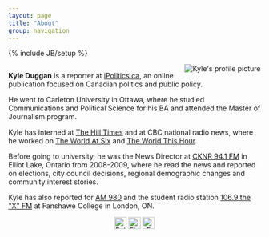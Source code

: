 ```yaml
---
layout: page
title: "About"
group: navigation
---
```

{% include JB/setup %}
<body>
<div class="container-fluid">
<div class="row-fluid">
<div class="col-md-9">
<div class="media">
  <a class="pull-left" href="#">
    <img class="media-object" data-src="holder.js/64x64">
<img style="float: right" class="img-responsive" alt="Kyle's profile picture" src="https://kyleaduggan.files.wordpress.com/2013/09/02.jpg?w=247&h=300" style="PADDING-RIGHT: 10px">
  </a>
  <p><b>Kyle Duggan</b> is a reporter at <a href="ipolitics.ca">iPolitics.ca</a>, an online publication focused on Canadian politics and public policy.</p>

  <p>He went to Carleton University in Ottawa, where he studied Communications and Political Science for his BA and attended the Master of Journalism program.</p>

  <p>Kyle has interned at <a href="www.hilltimes.com/">The Hill Times</a> and at CBC national radio news, where he worked on <a href="www.cbc.ca/w6/">The World At Six</a> and <a href="www.cbc.ca/theworldthishour/">The World This Hour</a>.</p>

  <p> Before going to university, he was the News Director at <a href="http://moosefm.com/cknr/news/">CKNR 94.1 FM</a> in Elliot Lake, Ontario from 2008-2009, where he read the news and reported on elections, city council decisions, regional demographic changes and community interest stories.</p>
  <p> Kyle has also reported for <a href="http://www.am980.ca/">AM 980</a> and the student radio station <a href="http://www.1069thex.com/">106.9 the "X" FM</a> at Fanshawe College in London, ON.</p>
<div class="btn-group" align="center"><a href="https://twitter.com/Kyle_Duggan"><img src="https://dl.dropboxusercontent.com/u/50108349/Blag/twitter-sociocon.png" alt="Follow Kyle on Twitter" width="24" /></a> <a href="http://ca.linkedin.com/pub/kyle-duggan/34/597/a8a"><img src="https://dl.dropboxusercontent.com/u/50108349/Blag/linkedin-sociocon.png" alt="Find Kyle on LinkedIn" width="24" /></a> <a href="mailto:kyle.duggan@hotmail.ca?Subject=Hello%20Kyle" target="_top"><img src="https://dl.dropboxusercontent.com/u/50108349/Blag/email-sociocon2.png" alt="Email Kyle" width="24" /></a></div>
 <div style="clear:both;"></div>
</div>
</div>
</div>

</body>
</html>
